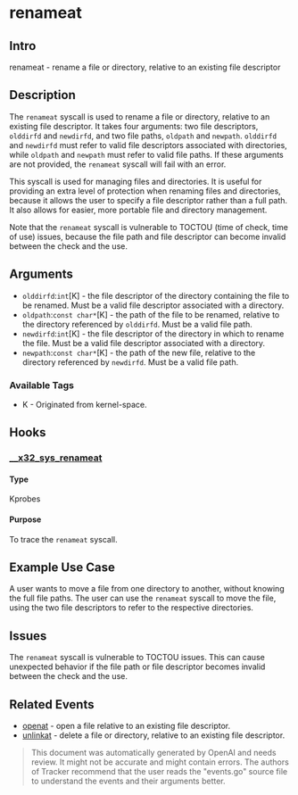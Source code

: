 
# renameat

## Intro
renameat - rename a file or directory, relative to an existing file descriptor

## Description
The `renameat` syscall is used to rename a file or directory, relative to an existing file descriptor. It takes four arguments: two file descriptors, `olddirfd` and `newdirfd`, and two file paths, `oldpath` and `newpath`. `olddirfd` and `newdirfd` must refer to valid file descriptors associated with directories, while `oldpath` and `newpath` must refer to valid file paths. If these arguments are not provided, the `renameat` syscall will fail with an error.

This syscall is used for managing files and directories. It is useful for providing an extra level of protection when renaming files and directories, because it allows the user to specify a file descriptor rather than a full path. It also allows for easier, more portable file and directory management.

Note that the `renameat` syscall is vulnerable to TOCTOU (time of check, time of use) issues, because the file path and file descriptor can become invalid between the check and the use.

## Arguments
* `olddirfd`:`int`[K] - the file descriptor of the directory containing the file to be renamed. Must be a valid file descriptor associated with a directory.
* `oldpath`:`const char*`[K] - the path of the file to be renamed, relative to the directory referenced by `olddirfd`. Must be a valid file path.
* `newdirfd`:`int`[K] - the file descriptor of the directory in which to rename the file. Must be a valid file descriptor associated with a directory.
* `newpath`:`const char*`[K] - the path of the new file, relative to the directory referenced by `newdirfd`. Must be a valid file path.

### Available Tags
* K - Originated from kernel-space.

## Hooks
### [__x32_sys_renameat](https://elixir.bootlin.com/linux/latest/source/fs/compat.c#L945)
#### Type
Kprobes
#### Purpose
To trace the `renameat` syscall.

## Example Use Case
A user wants to move a file from one directory to another, without knowing the full file paths. The user can use the `renameat` syscall to move the file, using the two file descriptors to refer to the respective directories.

## Issues
The `renameat` syscall is vulnerable to TOCTOU issues. This can cause unexpected behavior if the file path or file descriptor becomes invalid between the check and the use.

## Related Events
* [openat](#openat) - open a file relative to an existing file descriptor.
* [unlinkat](#unlinkat) - delete a file or directory, relative to an existing file descriptor.

> This document was automatically generated by OpenAI and needs review. It might
> not be accurate and might contain errors. The authors of Tracker recommend that
> the user reads the "events.go" source file to understand the events and their
> arguments better.
